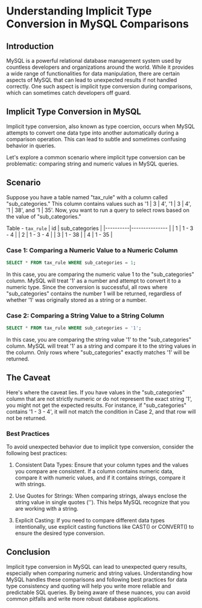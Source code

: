 # Understanding Implicit Type Conversion in MySQL Comparisons

## Introduction

MySQL is a powerful relational database management system used by countless developers and organizations around the world. While it provides a wide range of functionalities for data manipulation, there are certain aspects of MySQL that can lead to unexpected results if not handled correctly. One such aspect is implicit type conversion during comparisons, which can sometimes catch developers off guard.

## Implicit Type Conversion in MySQL

Implicit type conversion, also known as type coercion, occurs when MySQL attempts to convert one data type into another automatically during a comparison operation. This can lead to subtle and sometimes confusing behavior in queries.

Let's explore a common scenario where implicit type conversion can be problematic: comparing string and numeric values in MySQL queries.

## Scenario

Suppose you have a table named "tax_rule" with a column called "sub_categories." This column contains values such as '1 | 3 | 4', '1 | 3 | 4', '1 | 38', and '1 | 35'. Now, you want to run a query to select rows based on the value of "sub_categories."

Table - `tax_rule`
| id       | sub_categories |
|----------|--------------- |
| 1        | 1 - 3 - 4     |
| 2        | 1 - 3 - 4     |
| 3        | 1 - 38        |
| 4        | 1 - 35        |


### Case 1: Comparing a Numeric Value to a Numeric Column

```sql
SELECT * FROM tax_rule WHERE sub_categories = 1;
```
In this case, you are comparing the numeric value 1 to the "sub_categories" column. MySQL will treat '1' as a number and attempt to convert it to a numeric type. Since the conversion is successful, all rows where "sub_categories" contains the number 1 will be returned, regardless of whether '1' was originally stored as a string or a number.

### Case 2: Comparing a String Value to a String Column

```sql
SELECT * FROM tax_rule WHERE sub_categories = '1';
```

In this case, you are comparing the string value '1' to the "sub_categories" column. MySQL will treat '1' as a string and compare it to the string values in the column. Only rows where "sub_categories" exactly matches '1' will be returned.

## The Caveat

Here's where the caveat lies. If you have values in the "sub_categories" column that are not strictly numeric or do not represent the exact string '1', you might not get the expected results. For instance, if "sub_categories" contains '1 - 3 - 4', it will not match the condition in Case 2, and that row will not be returned.

### Best Practices
To avoid unexpected behavior due to implicit type conversion, consider the following best practices:

1. Consistent Data Types: Ensure that your column types and the values you compare are consistent. If a column contains numeric data, compare it with numeric values, and if it contains strings, compare it with strings.

2. Use Quotes for Strings: When comparing strings, always enclose the string value in single quotes (''). This helps MySQL recognize that you are working with a string.

3. Explicit Casting: If you need to compare different data types intentionally, use explicit casting functions like CAST() or CONVERT() to ensure the desired type conversion.

## Conclusion
Implicit type conversion in MySQL can lead to unexpected query results, especially when comparing numeric and string values. Understanding how MySQL handles these comparisons and following best practices for data type consistency and quoting will help you write more reliable and predictable SQL queries. By being aware of these nuances, you can avoid common pitfalls and write more robust database applications.
